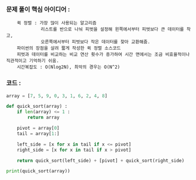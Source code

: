 ### 문제 풀이 핵심 아이디어 :
        퀵 정렬 : 가장 많이 사용되는 알고리즘
                 리스트를 반으로 나눠 피벗을 설정해 왼쪽에서부터 피벗보다 큰 데이터를 착고,
                 오른쪽에서부터 피벗보다 작은 데이터를 찾아 교환해줌.
        파이썬의 장점을 살려 짧게 작성한 퀵 정렬 소스코드
        피벗과 데이터를 비교하는 비교 연산 횟수가 증가하여 시간 면에서는 조금 비효율적이나 직관적이고 기억하기 쉬움.
        시간복잡도 : O(Nlog2N), 최악의 경우는 O(N^2)
    
### 코드 :
```python
array = [7, 5, 9, 0, 3, 1, 6, 2, 4, 8]

def quick_sort(array) :
    if len(array) <= 1 :
        return array

    pivot = array[0]
    tail = array[1:]

    left_side = [x for x in tail if x <= pivot]
    right_side = [x for x in tail if x > pivot]

    return quick_sort(left_side) + [pivot] + quick_sort(right_side)

print(quick_sort(array))
```
